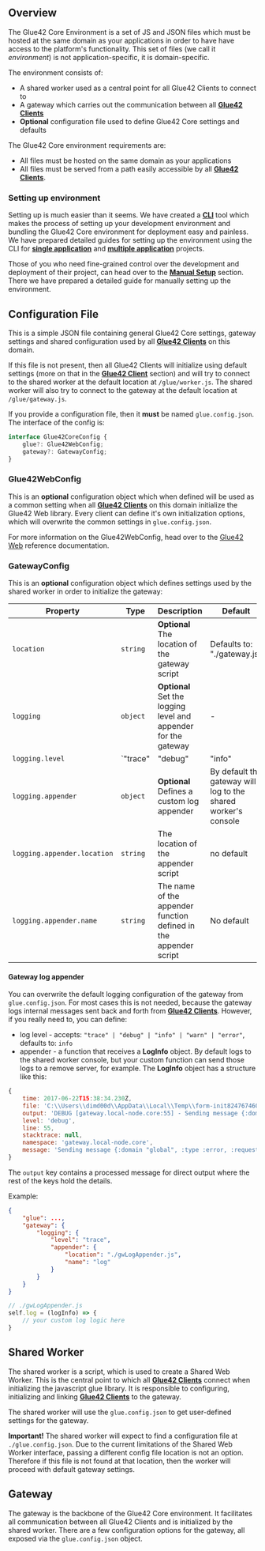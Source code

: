 ## Overview

The Glue42 Core Environment is a set of JS and JSON files which must be hosted at the same domain as your applications in order to have have access to the platform's functionality. This set of files (we call it *environment*) is not application-specific, it is domain-specific.

The environment consists of:
- A shared worker used as a central point for all Glue42 Clients to connect to
- A gateway which carries out the communication between all [**Glue42 Clients**](../glue42-client/index.html)
- **Optional** configuration file used to define Glue42 Core settings and defaults

The Glue42 Core environment requirements are:
- All files must be hosted on the same domain as your applications
- All files must be served from a path easily accessible by all [**Glue42 Clients**](../glue42-client/index.html). 

### Setting up environment

Setting up is much easier than it seems. We have created a [**CLI**](../cli/index.html) tool which makes the process of setting up your development environment and bundling the Glue42 Core environment for deployment easy and painless. We have prepared detailed guides for setting up the environment using the CLI for [**single application**](../../../getting-started/setting-environment/single-application/index.html) and [**multiple application**](../../../getting-started/setting-environment/multiple-applications/index.html) projects.

Those of you who need fine-grained control over the development and deployment of their project, can head over to the [**Manual Setup**](../../../getting-started/setting-environment/manual/index.html) section. There we have prepared a detailed guide for manually setting up the environment.

## Configuration File

This is a simple JSON file containing general Glue42 Core settings, gateway settings and shared configuration used by all [**Glue42 Clients**](../glue42-client/index.html) on this domain.

If this file is not present, then all Glue42 Clients will initialize using default settings (more on that in the [**Glue42 Client**](../glue42-client/index.html) section) and will try to connect to the shared worker at the default location at `/glue/worker.js`. The shared worker will also try to connect to the gateway at the default location at `/glue/gateway.js`.

If you provide a configuration file, then it **must** be named `glue.config.json`. The interface of the config is:

```javascript
interface Glue42CoreConfig {
    glue?: Glue42WebConfig;
    gateway?: GatewayConfig;
}
```

### Glue42WebConfig

This is an **optional** configuration object which when defined will be used as a common setting when all [**Glue42 Clients**](../glue42-client/index.html) on this domain initialize the Glue42 Web library. Every client can define it's own initialization options, which will overwrite the common settings in `glue.config.json`.

For more information on the Glue42WebConfig, head over to the [Glue42 Web](../../../../reference/core/latest/glue42%20web/index.html) reference documentation.

### GatewayConfig

This is an **optional** configuration object which defines settings used by the shared worker in order to initialize the gateway:

|Property|Type|Description|Default|
|--------|----|-----------|-------|
|`location`|`string`|**Optional** The location of the gateway script | Defaults to: "./gateway.js" |
|`logging`|`object`|**Optional** Set the logging level and appender for the gateway | -|
|`logging.level`|`"trace" | "debug" | "info" | "warn" | "error"`|**Optional** Defines the log level | Defaults to: `"info"` |
|`logging.appender`|`object`|**Optional** Defines a custom log appender | By default the gateway will log to the shared worker's console |
|`logging.appender.location`|`string`| The location of the appender script | no default |
|`logging.appender.name`|`string`| The name of the appender function defined in the appender script | No default |


#### Gateway log appender

You can overwrite the default logging configuration of the gateway from `glue.config.json`. For most cases this is not needed, because the gateway logs internal messages sent back and forth from [**Glue42 Clients**](../glue42-client/index.html). However, if you really need to, you can define:
- log level - accepts: `"trace" | "debug" | "info" | "warn" | "error"`, defaults to: `info`
- appender - a function that receives a **LogInfo** object. By default logs to the shared worker console, but your custom function can send those logs to a remove server, for example. The **LogInfo** object has a structure like this:

```javascript
{
    time: 2017-06-22T15:38:34.230Z,
    file: 'C:\\Users\\dimd00d\\AppData\\Local\\Temp\\form-init8247674603237706851.clj',
    output: 'DEBUG [gateway.local-node.core:55] - Sending message {:domain "global", :type :error, :request_id nil, :peer_id nil, :reason_uri "global.errors.authentication.failure", :reason "Unknown authentication method "} to local peer',
    level: 'debug',
    line: 55,
    stacktrace: null,
    namespace: 'gateway.local-node.core',
    message: 'Sending message {:domain "global", :type :error, :request_id nil, :peer_id nil, :reason_uri "global.errors.authentication.failure", :reason "Unknown authentication method "} to local peer'
}
```
The `output` key contains a processed message for direct output where the rest of the keys hold the details.

Example:

```json
{
    "glue": ...,
    "gateway": {
        "logging": {
            "level": "trace",
            "appender": {
                "location": "./gwLogAppender.js",
                "name": "log"
            }
        }
    }
}
```

```javascript
// ./gwLogAppender.js
self.log = (logInfo) => {
    // your custom log logic here
}
```

## Shared Worker

The shared worker is a script, which is used to create a Shared Web Worker. This is the central point to which all [**Glue42 Clients**](../glue42-client/index.html) connect when initializing the javascript glue library. It is responsible to configuring, initializing and linking [**Glue42 Clients**](../glue42-client/index.html) to the gateway.

The shared worker will use the `glue.config.json` to get user-defined settings for the gateway.

**Important!** The shared worker will expect to find a configuration file at `./glue.config.json`. Due to the current limitations of the Shared Web Worker interface, passing a different config file location is not an option. Therefore if this file is not found at that location, then the worker will proceed with default gateway settings.


## Gateway

The gateway is the backbone of the Glue42 Core environment. It facilitates all communication between all Glue42 Clients and is initialized by the shared worker. There are a few configuration options for the gateway, all exposed via the `glue.config.json` object.